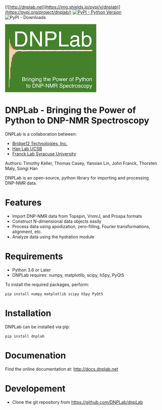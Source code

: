 [![http://dnplab.net](https://img.shields.io/pypi/v/dnplab)](https://pypi.org/project/dnplab/)
[![PyPI - Python Version](https://img.shields.io/pypi/pyversions/dnplab)](https://www.python.org/downloads/)
![PyPI - Downloads](https://img.shields.io/pypi/dm/dnplab.svg?label=Pypi%20downloads)

[![DNPLab Logo](docs/source/_static/images/dnpLabLogo.png)](http://dnplab.net)
# DNPLab - Bringing the Power of Python to DNP-NMR Spectroscopy

DNPLab is a collaboration between:
- [Bridge12 Technologies, Inc.](http://www.bridge12.com/)
- [Han Lab UCSB](https://han.chem.ucsb.edu/)
- [Franck Lab Syracuse University](https://jmfrancklab.github.io/)

Authors:
Timothy Keller, Thomas Casey, Yanxian Lin, John Franck, Thorsten Maly, Songi Han

DNPLab is an open-source, python library for importing and processing DNP-NMR data.

# Features

  - Import DNP-NMR data from Topspin, VnmrJ, and Prospa formats
  - Construct N-dimensional data objects easily
  - Process data using apodization, zero-filling, Fourier transformations, alignment, etc.
  - Analyze data using the hydration module

# Requirements

  - Python 3.6 or Later
  - DNPLab requires: numpy, matplotlib, scipy, h5py, PyQt5

To install the required packages, perform:
```console
pip install numpy matplotlib scipy h5py PyQt5
```

# Installation

DNPLab can be installed via pip:

```console
pip install dnplab
```

# Documenation

Find the online documentation at: http://docs.dnplab.net

# Developement 

  - Clone the git repository from https://github.com/DNPLab/dnpLab